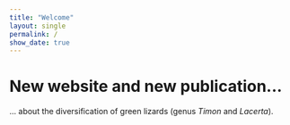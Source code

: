 ```yaml
---
title: "Welcome"
layout: single
permalink: /
show_date: true
---
```


<h1> New website and new publication... </h1>
... about the diversification of green lizards (genus <i>Timon</i> and <i>Lacerta</i>). 
